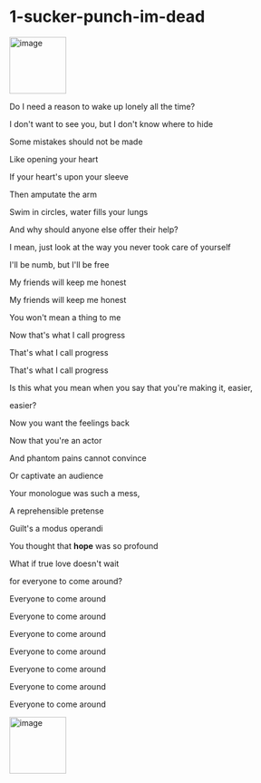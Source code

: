 # 1-sucker-punch-im-dead

<img width="100" height="100" alt="image" src="https://github.com/user-attachments/assets/b32c9f72-585d-4097-8781-b75a86efb352" />

Do I need a reason to wake up lonely all the time?

I don't want to see you, but I don't know where to hide

Some mistakes should not be made

Like opening your heart

If your heart's upon your sleeve

Then amputate the arm

Swim in circles, water fills your lungs

And why should anyone else offer their help?

I mean, just look at the way you never took care of yourself

I'll be numb, but I'll be free

My friends will keep me honest

My friends will keep me honest

You won't mean a thing to me

Now that's what I call progress

That's what I call progress

That's what I call progress

Is this what you mean when you say that you're making it, easier,

easier?

Now you want the feelings back

Now that you're an actor

And phantom pains cannot convince

Or captivate an audience

Your monologue was such a mess,

A reprehensible pretense

Guilt's a modus operandi

You thought that **hope** was so profound

What if true love doesn't wait

for everyone to come around?

Everyone to come around

Everyone to come around

Everyone to come around

Everyone to come around

Everyone to come around

Everyone to come around

Everyone to come around

<img width="100" height="100" alt="image" src="https://github.com/user-attachments/assets/9eb3943a-3fb5-4009-872b-2ce32eb890cc" />
